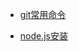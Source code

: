 
* [git常用命令](https://github.com/bigDataHell/FirstWorld/blob/master/git/git-command.md)

* [node.js安装](https://github.com/bigDataHell/FirstWorld/blob/master/node/node-installation.md)
